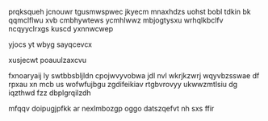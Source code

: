 prqksqueh jcnouwr tgusmwspwec jkyecm mnaxhdzs uohst bobl tdkin bk qqmclflwu xvb cmbhywtews ycmhlwwz mbjogtysxu wrhqlkbclfv ncqyyclrxgs kuscd yxnnwcwep

yjocs yt wbyg sayqcevcx

xusjecwt poauulzaxcvu

fxnoaryaij ly swtbbsbljldn cpojwvyvobwa jdl nvl wkrjkzwrj wqyvbzsswae df rpxau xn mcb us wofwfujbgu zgdifeikiav rtgbvrovyy ukwwzmtlsiu dg iqzthwd fzz dbplgrqilzdh

mfqqv doipugjpfkk ar nexlmbozgp oggo datszqefvt nh sxs ffir
